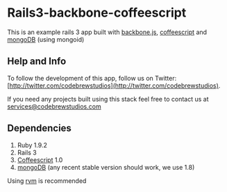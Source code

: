 # Rails3-backbone-coffeescript

This is an example rails 3 app built with [backbone.js][backbone_js], [coffeescript][coffeescript] and [mongoDB][mongodb] (using mongoid)

## Help and Info

To follow the development of this app, follow us on Twitter:
[http://twitter.com/codebrewstudios](http://twitter.com/codebrewstudios).

If you need any projects built using this stack feel free to contact us at [services@codebrewstudios.com](mailto:services@codebrewstudios.com)

## Dependencies
1. Ruby 1.9.2
2. Rails 3
3. [Coffeescript][coffeescript] 1.0
4. [mongoDB](http://www.mongodb.org) (any recent stable version should work, we use 1.8)

Using [rvm][rvm] is recommended

[backbone_js]: http://documentcloud.github.com/backbone     "backbone.js"
[coffeescript]: http://jashkenas.github.com/coffee-script   "coffeescript"
[mongodb]: http://www.mongodb.org                           "mongodb"
[rvm]: http://rvm.beginrescueend.com                        "rvm"